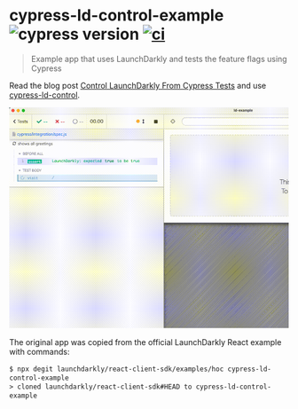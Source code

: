 # cypress-ld-control-example ![cypress version](https://img.shields.io/badge/cypress-9.5.1-brightgreen) [![ci](https://github.com/bahmutov/cypress-ld-control-example/actions/workflows/ci.yml/badge.svg?branch=main)](https://github.com/bahmutov/cypress-ld-control-example/actions/workflows/ci.yml)

> Example app that uses LaunchDarkly and tests the feature flags using Cypress

Read the blog post [Control LaunchDarkly From Cypress Tests](https://glebbahmutov.com/blog/cypress-and-launchdarkly/) and use [cypress-ld-control](https://github.com/bahmutov/cypress-ld-control).

![Example test modifying LD feature flags](./images/single-test.gif)

The original app was copied from the official LaunchDarkly React example with commands:

```
$ npx degit launchdarkly/react-client-sdk/examples/hoc cypress-ld-control-example
> cloned launchdarkly/react-client-sdk#HEAD to cypress-ld-control-example
```
